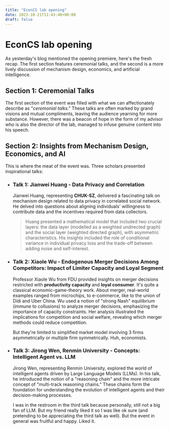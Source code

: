 ```yaml
---
title: "EconCS lab opening"
date: 2023-10-21T11:43:48+08:00
draft: false
---
```


# EconCS lab opening

As yesterday's blog mentioned the opening premiere, here's the fresh recap. The first section features ceremonial talks, and the second is a more lively discussion of mechanism design, economics, and artificial intelligence.

## Section 1: Ceremonial Talks

The first section of the event was filled with what we can affectionately describe as "*ceremonial talks*." These talks are often marked by grand visions and mutual compliments, leaving the audience yearning for more substance. However, there was a beacon of hope in the form of my advisor who is also the director of the lab, managed to infuse genuine content into his speech.

## Section 2: Insights from Mechanism Design, Economics, and AI

This is where the meat of the event was. Three scholars presented inspirational talks:

- ### Talk 1: Jianwei Huang - Data Privacy and Correlation

    Jianwei Huang, representing **CHUK-SZ**, delivered a fascinating talk on mechanism design related to data privacy in correlated social network. He delved into questions about aligning individuals' willingness to contribute data and the incentives required from data collectors.

    > Huang presented a mathematical model that included two crucial layers: the data layer (modelled as a weighted undirected graph) and the social layer (weighted directed graph), with asymmetric characteristics. His insights included the role of conditional variance in individual privacy loss and the trade-off between adding noise and self-interest.

- ### Talk 2: Xiaole Wu - Endogenous Merger Decisions Among Competitors: Impact of Limiter Capacity and Loyal Segment

    Professor Xiaole Wu from FDU provided insights on merger decisions restricted with **productivity capacity** and **loyal consumer**. It's quite a classical economic-game-theory work. About merger, real-world examples ranged from microchips, to e-commerce, like to the union of Didi and Uber China. Wu used a notion of "strong Nash" equilibrium (immune to collusions) to analyze merger decisions, emphasizing the importance of capacity constraints. Her analysis illustrated the implications for competition and social welfare, revealing which merger methods could reduce competition.

    But they're limited to simplified market model involving 3 firms asymmetrically or multiple firm symmetrically. Huh, economists.

- ### Talk 3: Jirong Wen, Renmin University - Concepts: Intelligent Agent vs. LLM

    Jirong Wen, representing Renmin University, explored the world of intelligent agents driven by Large Language Models (LLMs). In his talk, he introduced the notion of a "reasoning chain" and the more intricate concept of "multi-track reasoning chains." These chains form the foundation for understanding the evolution of intelligent agents and their decision-making processes.

    I was in the restroom in the third talk because personally, still not a big fan of LLM. But my friend really liked it so I was like ok sure (and pretending to be appreciating the third talk as well). But the event in general was fruitful and happy. Liked it.
